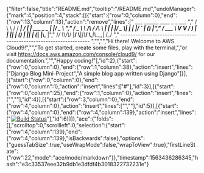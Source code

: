 {"filter":false,"title":"README.md","tooltip":"/README.md","undoManager":{"mark":4,"position":4,"stack":[[{"start":{"row":0,"column":0},"end":{"row":13,"column":13},"action":"remove","lines":["         ___        ______     ____ _                 _  ___  ","        / \\ \\      / / ___|   / ___| | ___  _   _  __| |/ _ \\ ","       / _ \\ \\ /\\ / /\\___ \\  | |   | |/ _ \\| | | |/ _` | (_) |","      / ___ \\ V  V /  ___) | | |___| | (_) | |_| | (_| |\\__, |","     /_/   \\_\\_/\\_/  |____/   \\____|_|\\___/ \\__,_|\\__,_|  /_/ "," ----------------------------------------------------------------- ","","","Hi there! Welcome to AWS Cloud9!","","To get started, create some files, play with the terminal,","or visit https://docs.aws.amazon.com/console/cloud9/ for our documentation.","","Happy coding!"],"id":2},{"start":{"row":0,"column":0},"end":{"row":1,"column":38},"action":"insert","lines":["Django Blog Mini-Project","A simple blog app written using Django"]}],[{"start":{"row":0,"column":0},"end":{"row":0,"column":1},"action":"insert","lines":["#"],"id":3}],[{"start":{"row":0,"column":25},"end":{"row":1,"column":0},"action":"insert","lines":["",""],"id":4}],[{"start":{"row":3,"column":0},"end":{"row":4,"column":0},"action":"insert","lines":["",""],"id":5}],[{"start":{"row":4,"column":0},"end":{"row":4,"column":139},"action":"insert","lines":["[![Build Status](https://travis-ci.org/richdevelopments/django-blog.svg?branch=master)](https://travis-ci.org/richdevelopments/django-blog)"],"id":6}]]},"ace":{"folds":[],"scrolltop":0,"scrollleft":0,"selection":{"start":{"row":4,"column":139},"end":{"row":4,"column":139},"isBackwards":false},"options":{"guessTabSize":true,"useWrapMode":false,"wrapToView":true},"firstLineState":{"row":22,"mode":"ace/mode/markdown"}},"timestamp":1563436286345,"hash":"e3c33537eee32b9db1e3dfdf4b3018322732231e"}